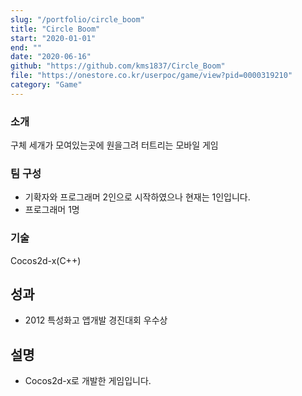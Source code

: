 ```yaml
---
slug: "/portfolio/circle_boom"
title: "Circle Boom"
start: "2020-01-01"
end: ""
date: "2020-06-16"
github: "https://github.com/kms1837/Circle_Boom"
file: "https://onestore.co.kr/userpoc/game/view?pid=0000319210"
category: "Game"
---
```


### 소개
구체 세개가 모여있는곳에 원을그려 터트리는 모바일 게임

### 팀 구성
* 기확자와 프로그래머 2인으로 시작하였으나 현재는 1인입니다.
* 프로그래머 1명

### 기술
Cocos2d-x(C++)

## 성과
* 2012 특성화고 앱개발 경진대회 우수상

## 설명
- Cocos2d-x로 개발한 게임입니다.